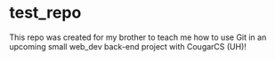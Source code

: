 # test_repo
This repo was created for my brother to teach me how to use Git in an upcoming small web_dev back-end project with CougarCS (UH)!
